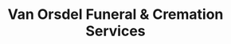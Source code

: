---
title: "Van Orsdel Funeral & Cremation Services"
url: /miami/van-orsdel-funeral-and-cremation-services/
shop: funeral directors
---